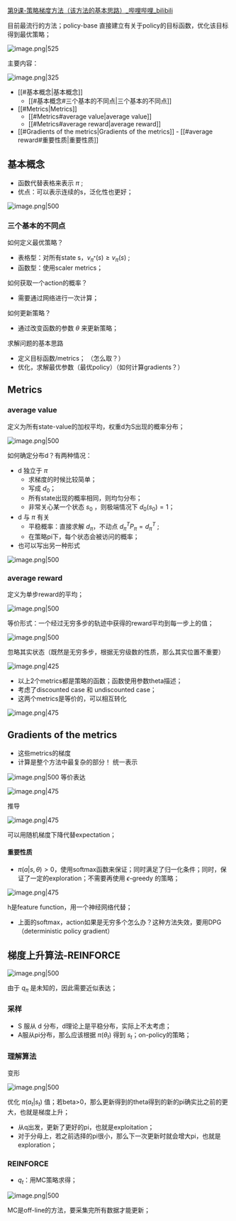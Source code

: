 [第9课-策略梯度方法（该方法的基本思路）\_哔哩哔哩\_bilibili](https://www.bilibili.com/video/BV1sd4y167NS?p=47&spm_id_from=pageDriver&vd_source=3f4448c688c0096124dbfa48b0a085c3)

目前最流行的方法；policy-base 直接建立有关于policy的目标函数，优化该目标得到最优策略；

![image.png|525](https://raw.githubusercontent.com/Shichun-Liu/images-on-picgo/main/pics/20231216142606.png?token=AUFT4GZWE3BBKBSPMTOMYOLFPVBT2)

主要内容：

![image.png|325](https://raw.githubusercontent.com/Shichun-Liu/images-on-picgo/main/pics/20231216142938.png?token=AUFT4G46BVVM3OQMRIINRKDFPVCBA)

- [[#基本概念|基本概念]]
	- [[#基本概念#三个基本的不同点|三个基本的不同点]]
- [[#Metrics|Metrics]]
	- [[#Metrics#average value|average value]]
	- [[#Metrics#average reward|average reward]]
- [[#Gradients of the metrics|Gradients of the metrics]]
		- [[#average reward#重要性质|重要性质]]

## 基本概念
- 函数代替表格来表示 $\pi$ ;
- 优点：可以表示连续的s，泛化性也更好；

![image.png|500](https://raw.githubusercontent.com/Shichun-Liu/images-on-picgo/main/pics/20231216144010.png?token=AUFT4G4JKWALFID6VKA4CUDFPVDIS)

### 三个基本的不同点
如何定义最优策略？
- 表格型：对所有state s，$v_{\pi^*}(s)\ge v_{\pi}(s)$ ;
- 函数型：使用scaler metrics；

如何获取一个action的概率？
- 需要通过网络进行一次计算；

如何更新策略？
- 通过改变函数的参数 $\theta$ 来更新策略；

求解问题的基本思路
- 定义目标函数/metrics； （怎么取？）
- 优化，求解最优参数（最优policy）（如何计算gradients？）

## Metrics
### average value
定义为所有state-value的加权平均，权重d为S出现的概率分布；

![image.png|500](https://raw.githubusercontent.com/Shichun-Liu/images-on-picgo/main/pics/20231216145311.png)

如何确定分布d？有两种情况：
- d 独立于 $\pi$ 
	- 求梯度的时候比较简单；
	- 写成 $d_0$；
	- 所有state出现的概率相同，则均匀分布；
	- 非常关心某一个状态 $s_0$ ，则极端情况下 $d_0(s_0)=1$；
- d 与 $\pi$ 有关
	- 平稳概率：直接求解 $d_{\pi}$，不动点 $d_{\pi}^T P_\pi=d_{\pi}^T$ ;
	- 在策略pi下，每个状态会被访问的概率；
- 也可以写出另一种形式

![image.png|500](https://raw.githubusercontent.com/Shichun-Liu/images-on-picgo/main/pics/20231216151425.png)


### average reward
定义为单步reward的平均；

![image.png|500](https://raw.githubusercontent.com/Shichun-Liu/images-on-picgo/main/pics/20231216150534.png)

等价形式：一个经过无穷多步的轨迹中获得的reward平均到每一步上的值；

![image.png|500](https://raw.githubusercontent.com/Shichun-Liu/images-on-picgo/main/pics/20231216150800.png)

忽略其实状态（既然是无穷多步，根据无穷级数的性质，那么其实位置不重要）

![image.png|425](https://raw.githubusercontent.com/Shichun-Liu/images-on-picgo/main/pics/20231216150821.png)

- 以上2个metrics都是策略的函数；函数使用参数theta描述；
- 考虑了discounted case 和 undiscounted case；
- 这两个metrics是等价的，可以相互转化

![image.png|475](https://raw.githubusercontent.com/Shichun-Liu/images-on-picgo/main/pics/20231216151158.png)

## Gradients of the metrics 
- 这些metrics的梯度
- 计算是整个方法中最复杂的部分！ 
统一表示

![image.png|500](https://raw.githubusercontent.com/Shichun-Liu/images-on-picgo/main/pics/20231216162257.png)
等价表达

![image.png|475](https://raw.githubusercontent.com/Shichun-Liu/images-on-picgo/main/pics/20231216162456.png)

推导

![image.png|475](https://raw.githubusercontent.com/Shichun-Liu/images-on-picgo/main/pics/20231216162752.png)

可以用随机梯度下降代替expectation；

#### 重要性质
- $\pi(a|s, \theta) > 0$，使用softmax函数来保证；同时满足了归一化条件；同时，保证了一定的exploration；不需要再使用 $\epsilon$-greedy 的策略；

![image.png|475](https://raw.githubusercontent.com/Shichun-Liu/images-on-picgo/main/pics/20231216163014.png)

h是feature function，用一个神经网络代替；
- 上面的softmax，action如果是无穷多个怎么办？这种方法失效，要用DPG（deterministic policy gradient）

## 梯度上升算法-REINFORCE
 
![image.png|500](https://raw.githubusercontent.com/Shichun-Liu/images-on-picgo/main/pics/20231216164005.png)

由于 $q_\pi$ 是未知的，因此需要近似表达；

### 采样
- S 服从 d 分布，d理论上是平稳分布，实际上不太考虑；
- A服从pi分布，那么应该根据 $\pi(\theta_t)$ 得到 $s_t$；on-policy的策略；

### 理解算法
变形

![image.png|500](https://raw.githubusercontent.com/Shichun-Liu/images-on-picgo/main/pics/20231216164427.png)

优化 $\pi(a_t|s_t)$ 值；若beta>0，那么更新得到的theta得到的新的pi确实比之前的更大，也就是梯度上升；
- 从q出发，更新了更好的pi，也就是exploitation；
- 对于分母上，若之前选择的pi很小，那么下一次更新时就会增大pi，也就是exploration；

### REINFORCE
- $q_t$：用MC策略求得；

![image.png|500](https://raw.githubusercontent.com/Shichun-Liu/images-on-picgo/main/pics/20231216165305.png)

MC是off-line的方法，要采集完所有数据才能更新；